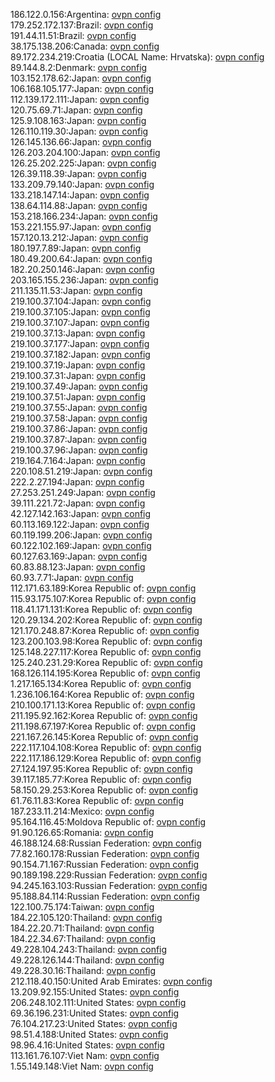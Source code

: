 186.122.0.156:Argentina: [ovpn config](vpn/186_122_0_156.ovpn)  
179.252.172.137:Brazil: [ovpn config](vpn/179_252_172_137.ovpn)  
191.44.11.51:Brazil: [ovpn config](vpn/191_44_11_51.ovpn)  
38.175.138.206:Canada: [ovpn config](vpn/38_175_138_206.ovpn)  
89.172.234.219:Croatia (LOCAL Name: Hrvatska): [ovpn config](vpn/89_172_234_219.ovpn)  
89.144.8.2:Denmark: [ovpn config](vpn/89_144_8_2.ovpn)  
103.152.178.62:Japan: [ovpn config](vpn/103_152_178_62.ovpn)  
106.168.105.177:Japan: [ovpn config](vpn/106_168_105_177.ovpn)  
112.139.172.111:Japan: [ovpn config](vpn/112_139_172_111.ovpn)  
120.75.69.71:Japan: [ovpn config](vpn/120_75_69_71.ovpn)  
125.9.108.163:Japan: [ovpn config](vpn/125_9_108_163.ovpn)  
126.110.119.30:Japan: [ovpn config](vpn/126_110_119_30.ovpn)  
126.145.136.66:Japan: [ovpn config](vpn/126_145_136_66.ovpn)  
126.203.204.100:Japan: [ovpn config](vpn/126_203_204_100.ovpn)  
126.25.202.225:Japan: [ovpn config](vpn/126_25_202_225.ovpn)  
126.39.118.39:Japan: [ovpn config](vpn/126_39_118_39.ovpn)  
133.209.79.140:Japan: [ovpn config](vpn/133_209_79_140.ovpn)  
133.218.147.14:Japan: [ovpn config](vpn/133_218_147_14.ovpn)  
138.64.114.88:Japan: [ovpn config](vpn/138_64_114_88.ovpn)  
153.218.166.234:Japan: [ovpn config](vpn/153_218_166_234.ovpn)  
153.221.155.97:Japan: [ovpn config](vpn/153_221_155_97.ovpn)  
157.120.13.212:Japan: [ovpn config](vpn/157_120_13_212.ovpn)  
180.197.7.89:Japan: [ovpn config](vpn/180_197_7_89.ovpn)  
180.49.200.64:Japan: [ovpn config](vpn/180_49_200_64.ovpn)  
182.20.250.146:Japan: [ovpn config](vpn/182_20_250_146.ovpn)  
203.165.155.236:Japan: [ovpn config](vpn/203_165_155_236.ovpn)  
211.135.11.53:Japan: [ovpn config](vpn/211_135_11_53.ovpn)  
219.100.37.104:Japan: [ovpn config](vpn/219_100_37_104.ovpn)  
219.100.37.105:Japan: [ovpn config](vpn/219_100_37_105.ovpn)  
219.100.37.107:Japan: [ovpn config](vpn/219_100_37_107.ovpn)  
219.100.37.13:Japan: [ovpn config](vpn/219_100_37_13.ovpn)  
219.100.37.177:Japan: [ovpn config](vpn/219_100_37_177.ovpn)  
219.100.37.182:Japan: [ovpn config](vpn/219_100_37_182.ovpn)  
219.100.37.19:Japan: [ovpn config](vpn/219_100_37_19.ovpn)  
219.100.37.31:Japan: [ovpn config](vpn/219_100_37_31.ovpn)  
219.100.37.49:Japan: [ovpn config](vpn/219_100_37_49.ovpn)  
219.100.37.51:Japan: [ovpn config](vpn/219_100_37_51.ovpn)  
219.100.37.55:Japan: [ovpn config](vpn/219_100_37_55.ovpn)  
219.100.37.58:Japan: [ovpn config](vpn/219_100_37_58.ovpn)  
219.100.37.86:Japan: [ovpn config](vpn/219_100_37_86.ovpn)  
219.100.37.87:Japan: [ovpn config](vpn/219_100_37_87.ovpn)  
219.100.37.96:Japan: [ovpn config](vpn/219_100_37_96.ovpn)  
219.164.7.164:Japan: [ovpn config](vpn/219_164_7_164.ovpn)  
220.108.51.219:Japan: [ovpn config](vpn/220_108_51_219.ovpn)  
222.2.27.194:Japan: [ovpn config](vpn/222_2_27_194.ovpn)  
27.253.251.249:Japan: [ovpn config](vpn/27_253_251_249.ovpn)  
39.111.221.72:Japan: [ovpn config](vpn/39_111_221_72.ovpn)  
42.127.142.163:Japan: [ovpn config](vpn/42_127_142_163.ovpn)  
60.113.169.122:Japan: [ovpn config](vpn/60_113_169_122.ovpn)  
60.119.199.206:Japan: [ovpn config](vpn/60_119_199_206.ovpn)  
60.122.102.169:Japan: [ovpn config](vpn/60_122_102_169.ovpn)  
60.127.63.169:Japan: [ovpn config](vpn/60_127_63_169.ovpn)  
60.83.88.123:Japan: [ovpn config](vpn/60_83_88_123.ovpn)  
60.93.7.71:Japan: [ovpn config](vpn/60_93_7_71.ovpn)  
112.171.63.189:Korea Republic of: [ovpn config](vpn/112_171_63_189.ovpn)  
115.93.175.107:Korea Republic of: [ovpn config](vpn/115_93_175_107.ovpn)  
118.41.171.131:Korea Republic of: [ovpn config](vpn/118_41_171_131.ovpn)  
120.29.134.202:Korea Republic of: [ovpn config](vpn/120_29_134_202.ovpn)  
121.170.248.87:Korea Republic of: [ovpn config](vpn/121_170_248_87.ovpn)  
123.200.103.98:Korea Republic of: [ovpn config](vpn/123_200_103_98.ovpn)  
125.148.227.117:Korea Republic of: [ovpn config](vpn/125_148_227_117.ovpn)  
125.240.231.29:Korea Republic of: [ovpn config](vpn/125_240_231_29.ovpn)  
168.126.114.195:Korea Republic of: [ovpn config](vpn/168_126_114_195.ovpn)  
1.217.165.134:Korea Republic of: [ovpn config](vpn/1_217_165_134.ovpn)  
1.236.106.164:Korea Republic of: [ovpn config](vpn/1_236_106_164.ovpn)  
210.100.171.13:Korea Republic of: [ovpn config](vpn/210_100_171_13.ovpn)  
211.195.92.162:Korea Republic of: [ovpn config](vpn/211_195_92_162.ovpn)  
211.198.67.197:Korea Republic of: [ovpn config](vpn/211_198_67_197.ovpn)  
221.167.26.145:Korea Republic of: [ovpn config](vpn/221_167_26_145.ovpn)  
222.117.104.108:Korea Republic of: [ovpn config](vpn/222_117_104_108.ovpn)  
222.117.186.129:Korea Republic of: [ovpn config](vpn/222_117_186_129.ovpn)  
27.124.197.95:Korea Republic of: [ovpn config](vpn/27_124_197_95.ovpn)  
39.117.185.77:Korea Republic of: [ovpn config](vpn/39_117_185_77.ovpn)  
58.150.29.253:Korea Republic of: [ovpn config](vpn/58_150_29_253.ovpn)  
61.76.11.83:Korea Republic of: [ovpn config](vpn/61_76_11_83.ovpn)  
187.233.11.214:Mexico: [ovpn config](vpn/187_233_11_214.ovpn)  
95.164.116.45:Moldova Republic of: [ovpn config](vpn/95_164_116_45.ovpn)  
91.90.126.65:Romania: [ovpn config](vpn/91_90_126_65.ovpn)  
46.188.124.68:Russian Federation: [ovpn config](vpn/46_188_124_68.ovpn)  
77.82.160.178:Russian Federation: [ovpn config](vpn/77_82_160_178.ovpn)  
90.154.71.167:Russian Federation: [ovpn config](vpn/90_154_71_167.ovpn)  
90.189.198.229:Russian Federation: [ovpn config](vpn/90_189_198_229.ovpn)  
94.245.163.103:Russian Federation: [ovpn config](vpn/94_245_163_103.ovpn)  
95.188.84.114:Russian Federation: [ovpn config](vpn/95_188_84_114.ovpn)  
122.100.75.174:Taiwan: [ovpn config](vpn/122_100_75_174.ovpn)  
184.22.105.120:Thailand: [ovpn config](vpn/184_22_105_120.ovpn)  
184.22.20.71:Thailand: [ovpn config](vpn/184_22_20_71.ovpn)  
184.22.34.67:Thailand: [ovpn config](vpn/184_22_34_67.ovpn)  
49.228.104.243:Thailand: [ovpn config](vpn/49_228_104_243.ovpn)  
49.228.126.144:Thailand: [ovpn config](vpn/49_228_126_144.ovpn)  
49.228.30.16:Thailand: [ovpn config](vpn/49_228_30_16.ovpn)  
212.118.40.150:United Arab Emirates: [ovpn config](vpn/212_118_40_150.ovpn)  
13.209.92.155:United States: [ovpn config](vpn/13_209_92_155.ovpn)  
206.248.102.111:United States: [ovpn config](vpn/206_248_102_111.ovpn)  
69.36.196.231:United States: [ovpn config](vpn/69_36_196_231.ovpn)  
76.104.217.23:United States: [ovpn config](vpn/76_104_217_23.ovpn)  
98.51.4.188:United States: [ovpn config](vpn/98_51_4_188.ovpn)  
98.96.4.16:United States: [ovpn config](vpn/98_96_4_16.ovpn)  
113.161.76.107:Viet Nam: [ovpn config](vpn/113_161_76_107.ovpn)  
1.55.149.148:Viet Nam: [ovpn config](vpn/1_55_149_148.ovpn)  
